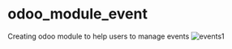# odoo_module_event
Creating odoo module to help users to manage events 
![events1](https://user-images.githubusercontent.com/65496901/160383208-98823ae2-f9ca-4315-b640-801132f0b8e0.PNG)
